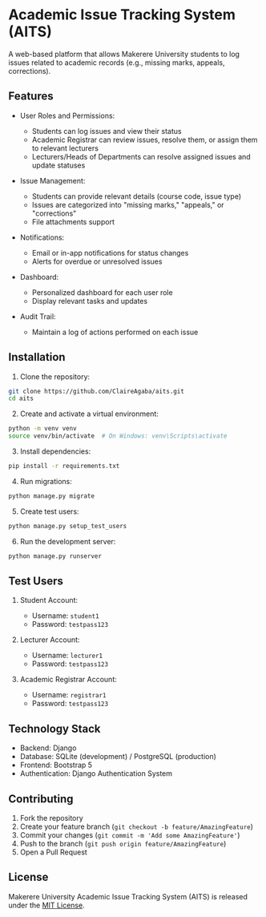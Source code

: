 # Academic Issue Tracking System (AITS)

A web-based platform that allows Makerere University students to log issues related to academic records (e.g., missing marks, appeals, corrections).

## Features

- User Roles and Permissions:
  - Students can log issues and view their status
  - Academic Registrar can review issues, resolve them, or assign them to relevant lecturers
  - Lecturers/Heads of Departments can resolve assigned issues and update statuses

- Issue Management:
  - Students can provide relevant details (course code, issue type)
  - Issues are categorized into "missing marks," "appeals," or "corrections"
  - File attachments support

- Notifications:
  - Email or in-app notifications for status changes
  - Alerts for overdue or unresolved issues

- Dashboard:
  - Personalized dashboard for each user role
  - Display relevant tasks and updates

- Audit Trail:
  - Maintain a log of actions performed on each issue

## Installation

1. Clone the repository:
```bash
git clone https://github.com/ClaireAgaba/aits.git
cd aits
```

2. Create and activate a virtual environment:
```bash
python -m venv venv
source venv/bin/activate  # On Windows: venv\Scripts\activate
```

3. Install dependencies:
```bash
pip install -r requirements.txt
```

4. Run migrations:
```bash
python manage.py migrate
```

5. Create test users:
```bash
python manage.py setup_test_users
```

6. Run the development server:
```bash
python manage.py runserver
```

## Test Users

1. Student Account:
   - Username: `student1`
   - Password: `testpass123`

2. Lecturer Account:
   - Username: `lecturer1`
   - Password: `testpass123`

3. Academic Registrar Account:
   - Username: `registrar1`
   - Password: `testpass123`

## Technology Stack

- Backend: Django
- Database: SQLite (development) / PostgreSQL (production)
- Frontend: Bootstrap 5
- Authentication: Django Authentication System

## Contributing

1. Fork the repository
2. Create your feature branch (`git checkout -b feature/AmazingFeature`)
3. Commit your changes (`git commit -m 'Add some AmazingFeature'`)
4. Push to the branch (`git push origin feature/AmazingFeature`)
5. Open a Pull Request

## License

Makerere University Academic Issue Tracking System (AITS) is released under the [MIT License](https://github.com/ClaireAgaba/aits/blob/main/LICENSE).
